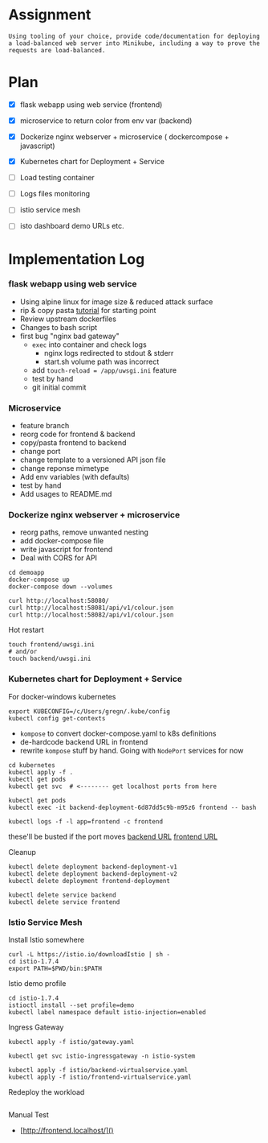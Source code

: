 # Assignment
`Using tooling of your choice, provide code/documentation for deploying a load-balanced web server into Minikube, including a way to prove the requests are load-balanced.`


# Plan
 - [x] flask webapp using web service (frontend)
 - [x] microservice to return color from env var (backend)
 - [x] Dockerize nginx webserver + microservice ( dockercompose + javascript)
 - [x] Kubernetes chart for Deployment + Service
 - [ ] Load testing container
 - [ ] Logs files monitoring 
 - [ ] istio service mesh
 - [ ] isto dashboard demo URLs etc.
 

# Implementation Log

### flask webapp using web service
 * Using alpine linux for image size & reduced attack surface
 * rip & copy pasta [tutorial](https://www.digitalocean.com/community/tutorials/how-to-build-and-deploy-a-flask-application-using-docker-on-ubuntu-18-04) for starting point
 * Review upstream dockerfiles
 * Changes to bash script
 * first bug "nginx bad gateway" 
   - `exec` into container and check logs 
        - nginx logs redirected to stdout & stderr
        - start.sh volume path was incorrect
   - add `touch-reload = /app/uwsgi.ini` feature
   - test by hand
   - git initial commit

### Microservice
 * feature branch
 * reorg code for frontend & backend
 * copy/pasta frontend to backend
 * change port
 * change template to a versioned API json file
 * change reponse mimetype 
 * Add env variables (with defaults)
 * test by hand
 * Add usages to README.md


### Dockerize nginx webserver + microservice
 * reorg paths, remove unwanted nesting
 * add docker-compose file
 * write javascript for frontend
 * Deal with CORS for API
 

```shell script
cd demoapp
docker-compose up
docker-compose down --volumes

```

```shell script
curl http://localhost:58080/
curl http://localhost:58081/api/v1/colour.json
curl http://localhost:58082/api/v1/colour.json

```


Hot restart
```shell script
touch frontend/uwsgi.ini
# and/or 
touch backend/uwsgi.ini

```

### Kubernetes chart for Deployment + Service
For docker-windows kubernetes
```shell script
export KUBECONFIG=/c/Users/gregn/.kube/config
kubectl config get-contexts

```
 * `kompose` to convert docker-compose.yaml to k8s definitions
 * de-hardcode backend URL in frontend
 * rewrite `kompose` stuff by hand. Going with `NodePort` services for now

```shell script
cd kubernetes
kubectl apply -f .
kubectl get pods
kubectl get svc  # <-------- get localhost ports from here

kubectl get pods
kubectl exec -it backend-deployment-6d87dd5c9b-m95z6 frontend -- bash

kubectl logs -f -l app=frontend -c frontend

```
these'll be busted if the port moves
[backend URL](http://localhost:30039/)
[frontend URL](http://localhost:30467/api/v1/colour.json)

Cleanup
```shell script
kubectl delete deployment backend-deployment-v1
kubectl delete deployment backend-deployment-v2
kubectl delete deployment frontend-deployment

kubectl delete service backend
kubectl delete service frontend

```


### Istio Service Mesh


Install Istio somewhere
```shell script
curl -L https://istio.io/downloadIstio | sh -
cd istio-1.7.4
export PATH=$PWD/bin:$PATH

```
Istio demo profile
```shell script
cd istio-1.7.4
istioctl install --set profile=demo
kubectl label namespace default istio-injection=enabled
```

Ingress Gateway
```shell script
kubectl apply -f istio/gateway.yaml

kubectl get svc istio-ingressgateway -n istio-system

```

```shell script
kubectl apply -f istio/backend-virtualservice.yaml
kubectl apply -f istio/frontend-virtualservice.yaml

```

Redeploy the workload
```shell script

```

Manual Test
 - [http://frontend.localhost/]()
